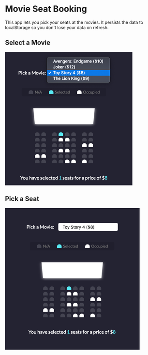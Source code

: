 # Movie Seat Booking
This app lets you pick your seats at the movies. It persists the data to localStorage so you don't lose your data on refresh.

## Select a Movie
![](docs/movies-2.png)

## Pick a Seat
![](docs/movies-1.png)